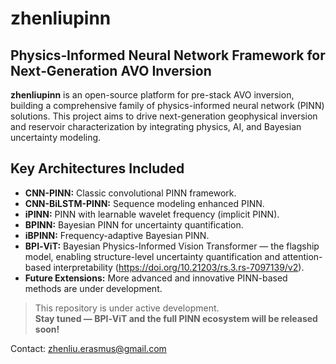 # zhenliupinn
## Physics‑Informed Neural Network Framework for Next‑Generation AVO Inversion

**zhenliupinn** is an open-source platform for pre-stack AVO inversion, building a comprehensive family of physics-informed neural network (PINN) solutions. This project aims to drive next-generation geophysical inversion and reservoir characterization by integrating physics, AI, and Bayesian uncertainty modeling.

## Key Architectures Included

- **CNN-PINN:** Classic convolutional PINN framework.
- **CNN-BiLSTM-PINN:** Sequence modeling enhanced PINN.
- **iPINN:** PINN with learnable wavelet frequency (implicit PINN).
- **BPINN:** Bayesian PINN for uncertainty quantification.
- **iBPINN:** Frequency-adaptive Bayesian PINN.
- **BPI‑ViT:** Bayesian Physics-Informed Vision Transformer — the flagship model, enabling structure-level uncertainty quantification and attention-based interpretability (https://doi.org/10.21203/rs.3.rs-7097139/v2).
- **Future Extensions:** More advanced and innovative PINN-based methods are under development.

> This repository is under active development.  
> **Stay tuned — BPI‑ViT and the full PINN ecosystem will be released soon!**

Contact: zhenliu.erasmus@gmail.com
